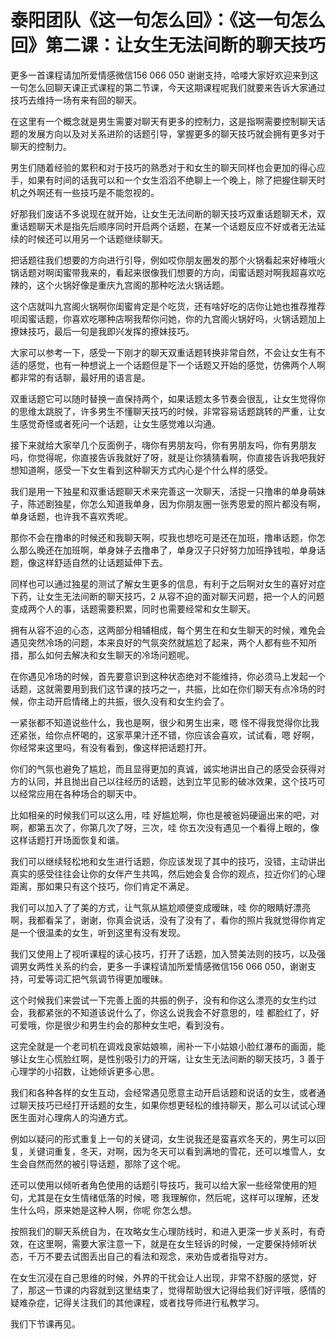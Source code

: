 # 泰阳团队《这一句怎么回》：《这一句怎么回》第二课：让女生无法间断的聊天技巧

更多一首课程请加所爱情感微信156 066 050 谢谢支持，哈喽大家好欢迎来到这一句怎么回聊天课正式课程的第二节课，今天这期课程呢我们就要来告诉大家通过技巧去维持一场有来有回的聊天。

在这里有一个概念就是男生需要对聊天有更多的控制力，这是指啊需要控制聊天话题的发展方向以及对关系进阶的话题引导，掌握更多的聊天技巧就会拥有更多对于聊天的控制力。

男生们随着经验的累积和对于技巧的熟悉对于和女生的聊天同样也会更加的得心应手，如果有时间的话我可以和一个女生滔滔不绝聊上一个晚上，除了把握住聊天时机之外啊还有一些技巧是不能忽视的。

好那我们废话不多说现在就开始，让女生无法间断的聊天技巧双重话题聊天术，双重话题聊天术是指先后顺序同时开启两个话题，在某一个话题反应不好或者无法延续的时候还可以用另一个话题继续聊天。

把话题往我们想要的方向进行引导，例如哎你朋友圈发的那个火锅看起来好棒哦火锅话题对啊闺蜜带我来的，看起来很像我们想要的方向，闺蜜话题对啊我超喜欢吃辣的，这个火锅好像是重庆九宫阁的那种吃法火锅话题。

这个店就叫九宫阁火锅啊你闺蜜肯定是个吃货，还有啥好吃的店你让她也推荐推荐呗闺蜜话题，你喜欢吃哪种店啊我帮你问她，你的九宫阁火锅好吗，火锅话题加上撩妹技巧，最后一句是我即兴发挥的撩妹技巧。

大家可以参考一下，感受一下刚才的聊天双重话题转换非常自然，不会让女生有不适的感觉，也有一种想说上一个话题但是下一个话题又开始的感觉，仿佛两个人啊都非常的有话聊，最好用的语言是。

双重话题它可以随时替换一直保持两个，如果话题太多节奏会很乱，让女生觉得你的思维太跳脱了，许多男生不懂聊天技巧的时候，非常容易话题跳转的严重，让女生感觉奇怪或者死问一个话题，让女生感觉难以沟通。

接下来就给大家举几个反面例子，嗨你有男朋友吗，你有男朋友吗，你有男朋友吗，你觉得呢，你直接告诉我就好了呀，就是让你猜猜看啊，你直接告诉我吧我好想知道啊，感受一下女生看到这种聊天方式内心是个什么样的感受。

我们是用一下独星和双重话题聊天术来完善这一次聊天，活捉一只撸串的单身萌妹子，陈述剧独星，你怎么知道我单身，因为你朋友圈一张秀恩爱的照片都没有啊，单身话题，也许我不喜欢秀呢。

那你不会在撸串的时候还和我聊天啊，哎我也想吃可是还在加班，撸串话题，你怎么那么晚还在加班啊，单身妹子去撸串了，单身汉子只好努力加班挣钱啦，单身话题，像这样舒适自然的让话题延伸下去。

同样也可以通过独星的测试了解女生更多的信息，有利于之后啊对女生的喜好对症下药，让女生无法间断的聊天技巧，2 从容不迫的面对聊天问题，把一个人的问题变成两个人的事，话题需要积累，同时也需要经常和女生聊天。

拥有从容不迫的心态，这两部分相辅相成，每个男生在和女生聊天的时候，难免会遇见突然冷场的问题，本来良好的气氛突然就尴尬了起来，两个人都有些不知所措，那么如何去解决和女生聊天的冷场问题呢。

在你遇见冷场的时候，首先要意识到这种状态绝对不能维持，你必须马上发起一个话题，这就需要用到我们这节课的技巧之一，共振，比如在你们聊天有点冷场的时候，你主动开启情绪上的共振，很久没有和女生约会了。

一紧张都不知道说些什么，我也是啊，很少和男生出来，嗯 怪不得我觉得你比我还紧张，给你点杯喝的，这家苹果汁还不错，你应该会喜欢，试试看，嗯 好啊，你经常来这里吗，有没有看到，像这样把话题打开。

你们的气氛也避免了尴尬，而且显得更加的真诚，诚实地讲出自己的感受会获得对方的认同，并且抛出自己以往经历的话题，达到立竿见影的破冰效果，这个技巧可以经常应用在各种场合的聊天中。

比如相亲的时候我们可以这么用，哇 好尴尬啊，你也是被爸妈硬逼出来的吧，对啊，都第五次了，你第几次了呀，三次，哇 你五次没有遇见一个看得上眼的，像这样话题打开场面恢复和谐。

我们可以继续轻松地和女生进行话题，你应该发现了其中的技巧，没错，主动讲出真实的感受往往会让你的女伴产生共鸣，然后她会复合你的观点，拉近你们的心理距离，那如果只有这个技巧，你们肯定不满足。

我们可以加入了了美的方式，让气氛从尴尬顺便变成暧昧，哇 你的眼睛好漂亮啊，我都看呆了，谢谢，你真会说话，没有了没有了，看你的照片我就觉得你肯定是一个很温柔的女生，听到这里有没有发现。

我们又使用上了视听课程的读心技巧，打开了话题，加入赞美法则的技巧，以及强调男女两性关系的约会，更多一手课程请加所爱情感微信156 066 050，谢谢支持，可爱等词汇把气氛调节得更加暧昧。

这个时候我们来尝试一下完善上面的共振的例子，没有和你这么漂亮的女生约过会，我都紧张的不知道该说什么了，你这么说我会不好意思的，哇 都脸红了，好可爱哦，你是很少和男生约会的那种女生吧，看到没有。

这完全就是一个老司机在调戏良家姑娘嘛，闹补一下小姑娘小脸红瀑布的画面，能够让女生心慌脸红啊，是性别吸引力的开端，让女生无法间断的聊天技巧，3 善于心理学的小招数，让她倾诉更多心思。

我们和各种各样的女生互动，会经常遇见愿意主动开启话题和说话的女生，或者通过聊天技巧已经打开话题的女生，如果你想更轻松的维持聊天，那么可以试试心理医生面对心理病人的沟通方式。

例如以疑问的形式重复上一句的关键词，女生说我还是蛮喜欢冬天的，男生可以回复，关键词重复，冬天，对啊，因为冬天可以看到满地的雪花，还可以堆雪人，女生会自然而然的被引导话题，那除了这个呢。

还可以使用以倾听者角色使用的话题引导技巧，我可以给大家一些经常使用的短句，尤其是在女生情绪低落的时候，嗯 我理解你，然后呢，这样可以理解，还发生什么吗，原来她是这种人啊，你呢 你怎么想。

按照我们的聊天系统自为，在攻略女生心理防线时，和进入更深一步关系时，有奇效，在这里啊，需要大家注意一下，就是在女生轻诉的时候，一定要保持倾听状态，千万不要去试图丢出自己的看法和观念，来劝告或者指导对方。

在女生沉浸在自己思维的时候，外界的干扰会让人出现，非常不舒服的感觉，好了，那这一节课的内容就到这里结束了，觉得帮助很大记得给我们好评哦，感情的疑难杂症，记得关注我们的其他课程，或者找导师进行私教学习。

我们下节课再见。